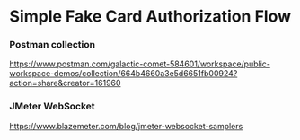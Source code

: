 # Simple Fake Card Authorization Flow

### Postman collection
https://www.postman.com/galactic-comet-584601/workspace/public-workspace-demos/collection/664b4660a3e5d6651fb00924?action=share&creator=161960

### JMeter WebSocket
https://www.blazemeter.com/blog/jmeter-websocket-samplers 

